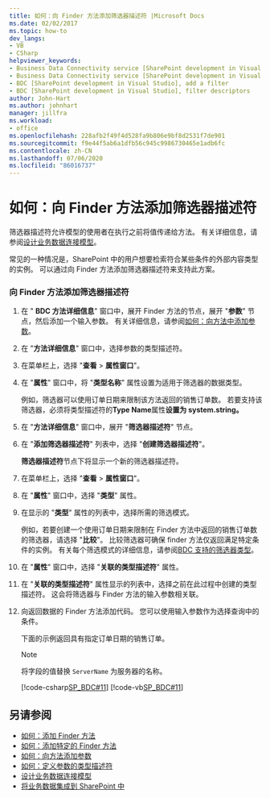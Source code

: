 ```yaml
---
title: 如何：向 Finder 方法添加筛选器描述符 |Microsoft Docs
ms.date: 02/02/2017
ms.topic: how-to
dev_langs:
- VB
- CSharp
helpviewer_keywords:
- Business Data Connectivity service [SharePoint development in Visual Studio], filter descriptors
- Business Data Connectivity service [SharePoint development in Visual Studio], add a filter
- BDC [SharePoint development in Visual Studio], add a filter
- BDC [SharePoint development in Visual Studio], filter descriptors
author: John-Hart
ms.author: johnhart
manager: jillfra
ms.workload:
- office
ms.openlocfilehash: 228afb2f49f4d528fa9b806e9bf8d2531f7de901
ms.sourcegitcommit: f9e44f5ab6a1dfb56c945c9986730465e1adb6fc
ms.contentlocale: zh-CN
ms.lasthandoff: 07/06/2020
ms.locfileid: "86016737"
---
```

# <a name="how-to-add-a-filter-descriptor-to-a-finder-method"></a>如何：向 Finder 方法添加筛选器描述符
  筛选器描述符允许模型的使用者在执行之前将值传递给方法。 有关详细信息，请参阅[设计业务数据连接模型](../sharepoint/designing-a-business-data-connectivity-model.md)。

 常见的一种情况是，SharePoint 中的用户想要检索符合某些条件的外部内容类型的实例。 可以通过向 Finder 方法添加筛选器描述符来支持此方案。

### <a name="to-add-a-filter-descriptor-to-a-finder-method"></a>向 Finder 方法添加筛选器描述符

1. 在 " **BDC 方法详细信息**" 窗口中，展开 Finder 方法的节点，展开 "**参数**" 节点，然后添加一个输入参数。 有关详细信息，请参阅[如何：向方法中添加参数](../sharepoint/how-to-add-a-parameter-to-a-method.md)。

2. 在 "**方法详细信息**" 窗口中，选择参数的类型描述符。

3. 在菜单栏上，选择 "**查看**  >  **属性窗口**"。

4. 在 "**属性**" 窗口中，将 "**类型名称**" 属性设置为适用于筛选器的数据类型。

     例如，筛选器可以使用订单日期来限制该方法返回的销售订单数。 若要支持该筛选器，必须将类型描述符的**Type Name**属性**设置为 system.string。**

5. 在 "**方法详细信息**" 窗口中，展开 "**筛选器描述符**" 节点。

6. 在 "**添加筛选器描述符**" 列表中，选择 "**创建筛选器描述符**"。

     **筛选器描述符**节点下将显示一个新的筛选器描述符。

7. 在菜单栏上，选择 "**查看**  >  **属性窗口**"。

8. 在 "**属性**" 窗口中，选择 "**类型**" 属性。

9. 在显示的 "**类型**" 属性的列表中，选择所需的筛选模式。

     例如，若要创建一个使用订单日期来限制在 Finder 方法中返回的销售订单数的筛选器，请选择 "**比较**"。 比较筛选器可确保 finder 方法仅返回满足特定条件的实例。 有关每个筛选模式的详细信息，请参阅[BDC 支持的筛选器类型](/previous-versions/office/developer/sharepoint-2010/ee556392(v=office.14))。

10. 在 "**属性**" 窗口中，选择 "**关联的类型描述符**" 属性。

11. 在 "**关联的类型描述符**" 属性显示的列表中，选择之前在此过程中创建的类型描述符。 这会将筛选器与 Finder 方法的输入参数相关联。

12. 向返回数据的 Finder 方法添加代码。 您可以使用输入参数作为选择查询中的条件。

     下面的示例返回具有指定订单日期的销售订单。

    > [!NOTE]
    > 将字段的值替换 `ServerName` 为服务器的名称。

     [!code-csharp[SP_BDC#11](../sharepoint/codesnippet/CSharp/SP_BDC/bdcmodel1/salesorderservice.cs#11)]
     [!code-vb[SP_BDC#11](../sharepoint/codesnippet/VisualBasic/sp_bdc/bdcmodel1/salesorderservice.vb#11)]

## <a name="see-also"></a>另请参阅
- [如何：添加 Finder 方法](../sharepoint/how-to-add-a-finder-method.md)
- [如何：添加特定的 Finder 方法](../sharepoint/how-to-add-a-specific-finder-method.md)
- [如何：向方法添加参数](../sharepoint/how-to-add-a-parameter-to-a-method.md)
- [如何：定义参数的类型描述符](../sharepoint/how-to-define-the-type-descriptor-of-a-parameter.md)
- [设计业务数据连接模型](../sharepoint/designing-a-business-data-connectivity-model.md)
- [将业务数据集成到 SharePoint 中](../sharepoint/integrating-business-data-into-sharepoint.md)
